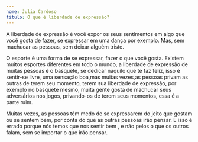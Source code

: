 ```yaml
---
nome: Julia Cardoso
titulo: O que é liberdade de expressão?
---
```


A liberdade de expressão é você expor os seus sentimentos em algo que você gosta de fazer, se expressar em uma dança por exemplo. Mas, sem machucar as pessoas, sem deixar alguém triste.

O esporte é uma forma de se expressar, fazer o que você gosta. Existem muitos esportes diferentes em todo  o mundo, a liberdade de expressão de muitas pessoas é o basquete, se dedicar naquilo que te faz feliz, isso é sentir-se livre, uma sensação boa,mas muitas vezes,as pessoas privam as outras de terem seu momento, terem sua liberdade de expressão, por exemplo no basquete mesmo, muita gente gosta de machucar seus adversários nos jogos, privando-os de terem seus momentos, essa é a parte ruim.

Muitas vezes, as pessoas têm medo de se expressarem do jeito que gostam ou se sentem bem, por conta do que as outras pessoas irão pensar. E isso é errado porque nós temos que nos sentir bem , e não pelos o que os outros falam, sem se importar o que irão pensar.

